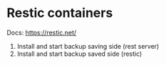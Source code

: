 # Restic containers

Docs: <https://restic.net/>

1. Install and start backup saving side (rest server)
2. Install and start backup saved side (restic)
